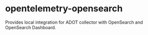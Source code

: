 # opentelemetry-opensearch

Provides local integration for ADOT collector with OpenSearch and OpenSearch Dashboard.
